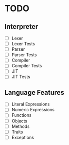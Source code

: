 # TODO

## Interpreter

- [ ] Lexer
- [ ] Lexer Tests
- [ ] Parser
- [ ] Parser Tests
- [ ] Compiler
- [ ] Compiler Tests
- [ ] JIT
- [ ] JIT Tests

## Language Features

- [ ] Literal Expressions
- [ ] Numeric Expressions
- [ ] Functions
- [ ] Objects
- [ ] Methods
- [ ] Traits
- [ ] Exceptions
